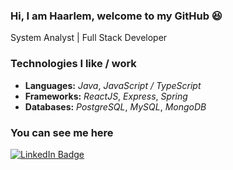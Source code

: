 ### Hi, I am Haarlem, welcome to my GitHub :satisfied:

System Analyst | Full Stack Developer

### Technologies I like / work

- **Languages:** _Java_, _JavaScript / TypeScript_
- **Frameworks:** _ReactJS_, _Express_, _Spring_
- **Databases:** _PostgreSQL_, _MySQL_, _MongoDB_

### You can see me here

[![LinkedIn Badge](https://img.shields.io/badge/-Haarlem%20Notoroberto-0077B5?style=flat-square&logo=linkedin&labelColor=0077B5)](https://www.linkedin.com/in/haarlem-notoroberto)
